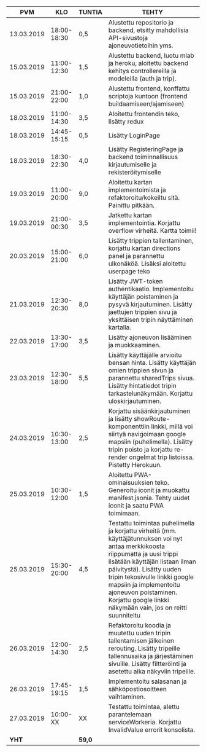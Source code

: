 PVM | KLO | TUNTIA | TEHTY |
|---|---|---|---|
13.03.2019|18:00-18:30|0,5|Alustettu repositorio ja backend, etsitty mahdollisia API-sivustoja ajoneuvotietoihin yms.|
15.03.2019|11:00-12:30|1,5|Alustettu backend, luotu mlab ja heroku, aloitettu backend kehitys controllereilla ja modeleilla (auth ja trip).|
15.03.2019|21:00-22:00|1,0|Alustettu frontend, konffattu scriptoja kuntoon (frontend buildaamiseen/ajamiseen)|
18.03.2019|11:00-14:30|3,5|Aloitettu frontendin teko, lisätty redux|
18.03.2019|14:45-15:15|0,5|Lisätty LoginPage|
18.03.2019|18:30-22:30|4,0|Lisätty RegisteringPage ja backend toiminnallisuus kirjautumiselle ja rekisteröitymiselle|
19.03.2019|11:00-20:00|9,0|Aloitettu kartan implementoimista ja refaktoroitu/kokeiltu sitä. Painittu pitkään.|
19.03.2019|21:00-00:30|3,5|Jatkettu kartan implementointia. Korjattu overflow virheitä. Kartta toimii!|
20.03.2019|15:00-21:00|6,0|Lisätty trippien tallentaminen, korjattu kartan directions panel ja parannettu ulkonäköä. Lisäksi aloitettu userpage teko|
21.03.2019|12:30-20:30|8,0|Lisätty JWT-token authentikaatio. Implementoitu käyttäjän poistaminen ja pysyvä kirjautuminen. Lisätty jaettujen trippien sivu ja yksittäisen tripin näyttäminen kartalla.|
22.03.2019|13:30-17:00|3,5|Lisätty ajoneuvon lisääminen ja muokkaaminen.|
23.03.2019|12:30-18:00|5,5|Lisätty käyttäjälle arvioitu bensan hinta. Lisätty käyttäjän omien trippien sivun ja parannettu sharedTrips sivua. Lisätty hintatiedot tripin tarkastelunäkymään. Korjattu uloskirjautuminen.|
24.03.2019|10:30-13:00|2,5|Korjattu sisäänkirjautuminen ja lisätty showRoute-komponenttiin linkki, millä voi siirtyä navigoimaan google mapsiin (puhelimella). Lisätty tripin poisto ja korjattu re-render ongelmat trip listoissa. Pistetty Herokuun.|
25.03.2019|10:30-12:00|1,5|Aloitettu PWA-ominaisuuksien teko. Generoitu iconit ja muokattu manifest.jsonia. Tehty uudet iconit ja saatu PWA toimimaan.|
25.03.2019|15:30-20:00|4,5|Testattu toimintaa puhelimella ja korjattu virheitä (mm. käyttäjätunnuksen voi nyt antaa merkkikoosta riippumatta ja uusi trippi lisätään käyttäjän listaan ilman päivitystä). Lisätty uuden tripin tekosivulle linkki google mapsiin ja implementoitu ajoneuvon poistaminen. Korjattu google linkki näkymään vain, jos on reitti suunniteltu|
26.03.2019|12:00-14:30|2,5|Refaktoroitu koodia ja muutettu uuden tripin tallentamisen jälkeinen rerouting. Lisätty tripeille tallennusaika ja järjestäminen sivuille. Lisätty filtteröinti ja asetettu aika näkyviin tripeille.|
26.03.2019|17:45-19:15|1,5|Implementoitu salasanan ja sähköpostiosoitteen vaihtaminen.|
27.03.2019|10:00-XX|XX|Testattu toimintaa, alettu parantelemaan serviceWorkeria. Korjattu InvalidValue errorit konsolista.|
**YHT**||**59,0**|